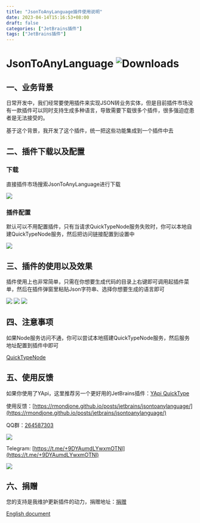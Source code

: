 ```yaml
---
title: "JsonToAnyLanguage插件使用说明"
date: 2023-04-14T15:16:53+08:00
draft: false
categories: ["JetBrains插件"]
tags: ["JetBrains插件"]
---
```

# JsonToAnyLanguage ![Downloads](https://img.shields.io/jetbrains/plugin/d/com.guohanlin.JsonToAnyLanguage)

## 一、业务背景

日常开发中，我们经常要使用插件来实现JSON转业务实体，但是目前插件市场没有一款插件可以同时支持生成多种语言，导致需要下载很多个插件，很多强迫症患者是无法接受的。

基于这个背景，我开发了这个插件，统一把这些功能集成到一个插件中去

## 二、插件下载以及配置

### 下载

直接插件市场搜索JsonToAnyLanguage进行下载

![](https://plugins.jetbrains.com/files/19297/screenshot_27a37d61-0a38-4141-b521-22ffb1d55288)

### 插件配置

默认可以不用配置插件，只有当请求QuickTypeNode服务失败时，你可以本地自建QuickTypeNode服务，然后把访问链接配置到设置中

![](https://plugins.jetbrains.com/files/19297/screenshot_547d2d5a-c569-4f3e-960f-ae33c89c2bec)

## 三、插件的使用以及效果

插件使用上也非常简单，只需在你想要生成代码的目录上右键即可调用起插件菜单，然后在插件弹窗里粘贴Json字符串、选择你想要生成的语言即可

![](https://plugins.jetbrains.com/files/19297/screenshot_b38f20c2-a6e7-4d79-9a94-a3c5022be46c)
![](https://plugins.jetbrains.com/files/19297/screenshot_db4dfa14-8bd3-4c2d-b43f-aa403691ffbf)
![](https://plugins.jetbrains.com/files/19297/screenshot_98f07641-329e-46e4-84dc-d7941d9f0046)

## 四、注意事项

如果Node服务访问不通，你可以尝试本地搭建QuickTypeNode服务，然后服务地址配置到插件中即可 

[QuickTypeNode](https://github.com/RmondJone/QuickTypeNode)

## 五、使用反馈

如果你使用了YApi，这里推荐另一个更好用的JetBrains插件：[YApi QuickType](https://plugins.jetbrains.com/plugin/18847-yapi-quicktype)

使用反馈：[https://rmondjone.github.io/posts/jetbrains/jsontoanylanguage/](https://rmondjone.github.io/posts/jetbrains/jsontoanylanguage/)


QQ群：[264587303](https://jq.qq.com/?_wv=1027&k=96R8fd5v)

![](/images/qq_ercode.jpeg)

Telegram: [https://t.me/+9DYAumdLYwxmOTNl](https://t.me/+9DYAumdLYwxmOTNl)

![](/images/tg_ercode.jpeg)

## 六、捐赠

您的支持是我维护更新插件的动力，捐赠地址：[捐赠](https://rmondjone.github.io/%E5%85%B3%E4%BA%8E%E6%88%91/)

[English document](https://plugins.jetbrains.com/plugin/19297-jsontoanylanguage/documentation)
